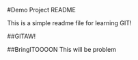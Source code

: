 #Demo Project README

This is a simple readme file for learning GIT!

##GITAW!

##BringITOOOON
This will be problem